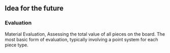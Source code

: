 ## Idea for the future

### Evaluation
Material Evaluation, Assessing the total value of all pieces on the board. The most basic form of evaluation, typically involving a point system for each piece type.
